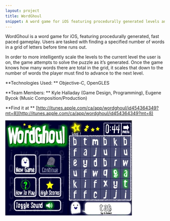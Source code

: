 ```yaml
---
layout: project
title: WordGhoul
snippet: A word game for iOS featuring procedurally generated levels and dynamically scaled difficulty. Built entirely in OpenGLES.
---
```


WordGhoul is a word game for iOS, featuring procedurally generated, fast paced gameplay. Users are tasked with finding a specified number of words in a grid of letters before time runs out.

In order to more intelligently scale the levels to the current level the user is on, the game attempts to solve the puzzle as it’s generated. Once the game knows how many words there are total in the grid, it scales that down to the number of words the player must find to advance to the next level.

**Technologies Used: ** Objective-C, OpenGLES

**Team Members: **  Kyle Halladay (Game Design, Programming), Eugene Bycok (Music Composition/Production)

**Find it at ** [http://itunes.apple.com/ca/app/wordghoul/id454364349?mt=8](http://itunes.apple.com/ca/app/wordghoul/id454364349?mt=8)

![Screenshot 1](/images/project_screens/wordghoul1.jpg)![Screenshot 2](/images/project_screens/wordghoul2.jpg)

